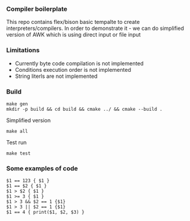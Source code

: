 ### Compiler boilerplate
This repo contains flex/bison basic tempalte to create interpreters/compilers. In order to demonstrate it - we can do simplified version of AWK which is using direct input or file input

### Limitations
* Currently byte code compilation is not implemented
* Conditions execution order is not implemented
* String literls are not implemented

### Build
```
make gen
mkdir -p build && cd build && cmake ../ && cmake --build .
```

Simplified version
```
make all
```

Test run
```
make test
```

### Some examples of code
```                                                                      
$1 == 123 { $1 }
$1 == $2 { $1 }
$1 > $2 { $1 }
$1 >= 3 { $1 }
$1 > 3 && $2 == 1 {$1}
$1 > 3 || $2 == 1 {$1}
$1 == 4 { print($1, $2, $3) }
```
